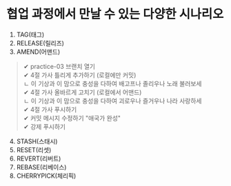 # 협업 과정에서 만날 수 있는 다양한 시나리오

1. TAG(태그)
2. RELEASE(릴리즈)
3. AMEND(어맨드)

> ✔ practice-03 브랜치 열기  
> ✔ 4절 가사 틀리게 추가하기 (로컬에만 커밋)  
>  ㄴ 이 기상과 이 맘으로 충성을 다하여 배고프나 졸리우나 노래 불러보세  
> ✔ 4절 가사 올바르게 고치기 (로컬에서 어맨드)  
>  ㄴ 이 기상과 이 맘으로 충성을 다하여 괴로우나 즐거우나 나라 사랑하세  
> ✔ 4절 가사 푸시하기  
> ✔ 커밋 메시지 수정하기 "애국가 완성"  
> ✔ 강제 푸시하기  

4. STASH(스태시)
5. RESET(리셋)
6. REVERT(리버트)
7. REBASE(리베이스)
8. CHERRYPICK(체리픽)